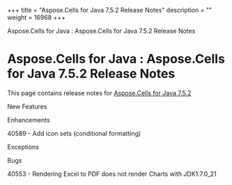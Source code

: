 +++
title = "Aspose.Cells for Java 7.5.2 Release Notes" 
description = "" 
weight = 16968 
+++

Aspose.Cells for Java : Aspose.Cells for Java 7.5.2 Release Notes  

# Aspose.Cells for Java : Aspose.Cells for Java 7.5.2 Release Notes


This page contains release notes for [Aspose.Cells for Java 7.5.2](http://www.aspose.com/downloads/cells/java/new-releases/aspose.cells-for-java-7.5.2/)

New Features

Enhancements

40589 - Add icon sets (conditional formatting)

Exceptions

Bugs

40553 - Rendering Excel to PDF does not render Charts with JDK1.7.0\_21

